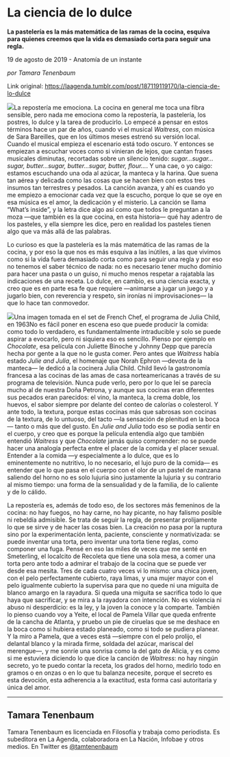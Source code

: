 # La ciencia de lo dulce

**La pastelería es la más matemática de las ramas de la cocina, esquiva para quienes creemos que la vida es demasiado corta para seguir una regla.**

19 de agosto de 2019 - Anatomía de un instante

_por Tamara Tenenbaum_

Link original: https://laagenda.tumblr.com/post/187119119170/la-ciencia-de-lo-dulce

![](https://64.media.tumblr.com/7c6bef5b7579169cf636840f2cbe13c0/1ecabbdfa28a6622-31/s500x750/34cb08d49f7d4a9c4da6c4dd0ec9a7407280a885.jpg)La repostería me emociona. La cocina en general me toca una fibra sensible, pero nada me emociona como la repostería, la pastelería, los postres, lo dulce y la tarea de producirlo. Lo empecé a pensar en estos términos hace un par de años, cuando vi el musical *Waitress*, con música de Sara Bareilles, que en los últimos meses estrenó su versión local. Cuando el musical empieza el escenario está todo oscuro. Y entonces se empiezan a escuchar voces como si vinieran de lejos, que cantan frases musicales diminutas, recortadas sobre un silencio tenido: *sugar…sugar…sugar, butter…sugar, butter…sugar, butter, flour…*. Y una cae, o yo caigo: estamos escuchando una oda al azúcar, la manteca y la harina. Que suena tan aérea y delicada como las cosas que se hacen bien con estos tres insumos tan terrestres y pesados. La canción avanza, y ahí es cuando yo me empiezo a emocionar cada vez que la escucho, porque lo que se oye en esa música es el amor, la dedicación y el misterio. La canción se llama “What’s inside”, y la letra dice algo así como que todos le preguntan a la moza —que también es la que cocina, en esta historia— qué hay adentro de los pasteles, y ella siempre les dice, pero en realidad los pasteles tienen algo que va más allá de las palabras. 


Lo curioso es que la pastelería es la más matemática de las ramas de la cocina, y por eso la que nos es más esquiva a las inútiles, a las que vivimos como si la vida fuera demasiado corta como para seguir una regla y por eso no tenemos el saber técnico de nada: no es necesario tener mucho dominio para hacer una pasta o un guiso, ni mucho menos respetar a rajatabla las indicaciones de una receta. Lo dulce, en cambio, es una ciencia exacta, y creo que es en parte esa fe que requiere —animarse a jugar un juego y a jugarlo bien, con reverencia y respeto, sin ironías ni improvisaciones— la que lo hace tan conmovedor. 


![](https://64.media.tumblr.com/7c6bef5b7579169cf636840f2cbe13c0/1ecabbdfa28a6622-31/s500x750/34cb08d49f7d4a9c4da6c4dd0ec9a7407280a885.jpg)Una imagen tomada en el set de French Chef, el programa de Julia Child, en 1963No es fácil poner en escena eso que puede producir la comida: como todo lo verdadero, es fundamentalmente intraducible y solo se puede aspirar a evocarlo, pero ni siquiera eso es sencillo. Pienso por ejemplo en *Chocolate*, esa película con Juliette Binoche y Johnny Depp que parecía hecha por gente a la que no le gusta comer. Pero antes que *Waitress* había estado *Julie and Julia*, el homenaje que Norah Ephron —devota de la manteca— le dedicó a la cocinera Julia Child. Child llevó la gastronomía francesa a las cocinas de las amas de casa norteamericanas a través de su programa de televisión. Nunca pude verlo, pero por lo que leí se parecía mucho al de nuestra Doña Petrona, y aunque sus cocinas eran diferentes sus pecados eran parecidos: el vino, la manteca, la crema doble, los huevos, el sabor siempre por delante del conteo de calorías o colesterol. Y ante todo, la textura, porque estas cocinas más que sabrosas son cocinas de la textura, de lo untuoso, del tacto —la sensación de plenitud en la boca— tanto o más que del gusto. En *Julie and Julia* todo eso se podía sentir en el cuerpo, y creo que es porque la película entendía algo que también entendió *Waitress* y que *Chocolate* jamás quiso comprender: no se puede hacer una analogía perfecta entre el placer de la comida y el placer sexual. Entender a la comida —y especialmente a lo dulce, que es lo eminentemente no nutritivo, lo no necesario, el lujo puro de la comida— es entender que lo que pasa en el cuerpo con el olor de un pastel de manzana saliendo del horno no es solo lujuria sino justamente la lujuria y su contrario al mismo tiempo: una forma de la sensualidad y de la familia, de lo caliente y de lo cálido. 


La repostería es, además de todo eso, de los sectores más femeninos de la cocina: no hay fuegos, no hay carne, no hay picante, no hay falismo posible ni rebeldía admisible. Se trata de seguir la regla, de presentar prolijamente lo que se sirve y de hacer las cosas bien. La creación no pasa por la ruptura sino por la experimentación lenta, paciente, consciente y normativizada: se puede inventar una torta, pero inventar una torta tiene reglas, como componer una fuga. Pensé en eso las miles de veces que me senté en Smeterling, el localcito de Recoleta que tiene una sola mesa, a comer una torta pero ante todo a admirar el trabajo de la cocina que se puede ver desde esa mesita. Tres de cada cuatro veces vi lo mismo: una chica joven, con el pelo perfectamente cubierto, raya limas, y una mujer mayor con el pelo igualmente cubierto la supervisa para que no quede ni una miguita de blanco amargo en la rayadura. Si queda una miguita se sacrifica todo lo que haya que sacrificar, y se mira a la rayadora con intención. No es violencia ni abuso ni desperdicio: es la ley, y la joven la conoce y la comparte. También lo pienso cuando voy a Yeite, el local de Pamela Villar que queda enfrente de la cancha de Atlanta, y pruebo un pie de ciruelas que se me deshace en la boca como si hubiera estado planeado, como si todo se pudiera planear. Y la miro a Pamela, que a veces está —siempre con el pelo prolijo, el delantal blanco y la mirada firme, soldada del azúcar, mariscal del merengue—, y me sonríe una sonrisa como la del gato de Alicia, y es como si me estuviera diciendo lo que dice la canción de *Waitress*: no hay ningún secreto, yo te puedo contar la receta, los grados del horno, medirlo todo en gramos o en onzas o en lo que tu balanza necesite, porque el secreto es esta devoción, esta adherencia a la exactitud, esta forma casi autoritaria y única del amor.




---

Tamara Tenenbaum
----------------

 Tamara Tenenbaum es licenciada en Filosofía y trabaja como periodista. Es subeditora en La Agenda, colaboradora en La Nación, Infobae y otros medios. En Twitter es [@tamtenenbaum](https://twitter.com/tamtenenbaum) 

